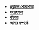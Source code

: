 * **[প্রহ্লাদের খেরোখাতা](/)**
* **[সংগ্রহশালা](posts/)**
* **[বইপত্র](books/)**
* **[আমার সম্পর্কে](about/)**
